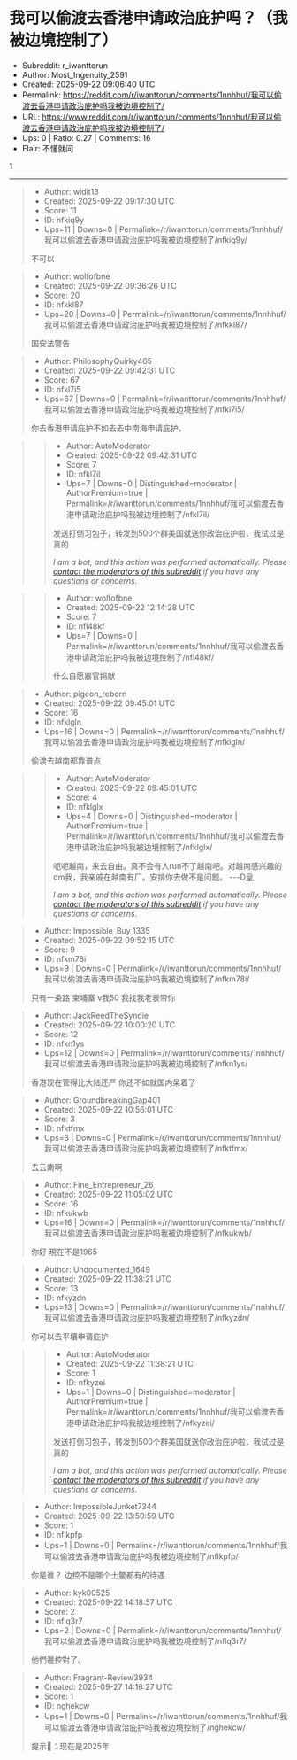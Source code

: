 # 我可以偷渡去香港申请政治庇护吗？（我被边境控制了）

- Subreddit: r_iwanttorun
- Author: Most_Ingenuity_2591
- Created: 2025-09-22 09:06:40 UTC
- Permalink: https://reddit.com/r/iwanttorun/comments/1nnhhuf/我可以偷渡去香港申请政治庇护吗我被边境控制了/
- URL: https://www.reddit.com/r/iwanttorun/comments/1nnhhuf/我可以偷渡去香港申请政治庇护吗我被边境控制了/
- Ups: 0 | Ratio: 0.27 | Comments: 16
- Flair: 不懂就问


1


---

> - Author: widit13
> - Created: 2025-09-22 09:17:30 UTC
> - Score: 11
> - ID: nfkiq9y
> - Ups=11 | Downs=0 | Permalink=/r/iwanttorun/comments/1nnhhuf/我可以偷渡去香港申请政治庇护吗我被边境控制了/nfkiq9y/
>
> 不可以

> - Author: wolfofbne
> - Created: 2025-09-22 09:36:26 UTC
> - Score: 20
> - ID: nfkkl87
> - Ups=20 | Downs=0 | Permalink=/r/iwanttorun/comments/1nnhhuf/我可以偷渡去香港申请政治庇护吗我被边境控制了/nfkkl87/
>
> 国安法警告

> - Author: PhilosophyQuirky465
> - Created: 2025-09-22 09:42:31 UTC
> - Score: 67
> - ID: nfkl7i5
> - Ups=67 | Downs=0 | Permalink=/r/iwanttorun/comments/1nnhhuf/我可以偷渡去香港申请政治庇护吗我被边境控制了/nfkl7i5/
>
> 你去香港申请庇护不如去去中南海申请庇护，

>> - Author: AutoModerator
>> - Created: 2025-09-22 09:42:31 UTC
>> - Score: 7
>> - ID: nfkl7il
>> - Ups=7 | Downs=0 | Distinguished=moderator | AuthorPremium=true | Permalink=/r/iwanttorun/comments/1nnhhuf/我可以偷渡去香港申请政治庇护吗我被边境控制了/nfkl7il/
>>
>> 发送打倒习包子，转发到500个群美国就送你政治庇护啦，我试过是真的
>> 
>> *I am a bot, and this action was performed automatically. Please [contact the moderators of this subreddit](/message/compose/?to=/r/iwanttorun) if you have any questions or concerns.*

>> - Author: wolfofbne
>> - Created: 2025-09-22 12:14:28 UTC
>> - Score: 7
>> - ID: nfl48kf
>> - Ups=7 | Downs=0 | Permalink=/r/iwanttorun/comments/1nnhhuf/我可以偷渡去香港申请政治庇护吗我被边境控制了/nfl48kf/
>>
>> 什么自愿器官捐献

> - Author: pigeon_reborn
> - Created: 2025-09-22 09:45:01 UTC
> - Score: 16
> - ID: nfklgln
> - Ups=16 | Downs=0 | Permalink=/r/iwanttorun/comments/1nnhhuf/我可以偷渡去香港申请政治庇护吗我被边境控制了/nfklgln/
>
> 偷渡去越南都靠谱点

>> - Author: AutoModerator
>> - Created: 2025-09-22 09:45:01 UTC
>> - Score: 4
>> - ID: nfklglx
>> - Ups=4 | Downs=0 | Distinguished=moderator | AuthorPremium=true | Permalink=/r/iwanttorun/comments/1nnhhuf/我可以偷渡去香港申请政治庇护吗我被边境控制了/nfklglx/
>>
>> 呃呃越南，来去自由。真不会有人run不了越南吧。对越南感兴趣的dm我，我亲戚在越南有厂。安排你去做不是问题。 ---D皇
>> 
>> *I am a bot, and this action was performed automatically. Please [contact the moderators of this subreddit](/message/compose/?to=/r/iwanttorun) if you have any questions or concerns.*

> - Author: Impossible_Buy_1335
> - Created: 2025-09-22 09:52:15 UTC
> - Score: 9
> - ID: nfkm78i
> - Ups=9 | Downs=0 | Permalink=/r/iwanttorun/comments/1nnhhuf/我可以偷渡去香港申请政治庇护吗我被边境控制了/nfkm78i/
>
> 只有一条路 柬埔寨 v我50 我找我老表带你

> - Author: JackReedTheSyndie
> - Created: 2025-09-22 10:00:20 UTC
> - Score: 12
> - ID: nfkn1ys
> - Ups=12 | Downs=0 | Permalink=/r/iwanttorun/comments/1nnhhuf/我可以偷渡去香港申请政治庇护吗我被边境控制了/nfkn1ys/
>
> 香港现在管得比大陆还严 你还不如就国内呆着了

> - Author: GroundbreakingGap401
> - Created: 2025-09-22 10:56:01 UTC
> - Score: 3
> - ID: nfktfmx
> - Ups=3 | Downs=0 | Permalink=/r/iwanttorun/comments/1nnhhuf/我可以偷渡去香港申请政治庇护吗我被边境控制了/nfktfmx/
>
> 去云南啊

> - Author: Fine_Entrepreneur_26
> - Created: 2025-09-22 11:05:02 UTC
> - Score: 16
> - ID: nfkukwb
> - Ups=16 | Downs=0 | Permalink=/r/iwanttorun/comments/1nnhhuf/我可以偷渡去香港申请政治庇护吗我被边境控制了/nfkukwb/
>
> 你好 現在不是1965

> - Author: Undocumented_1649
> - Created: 2025-09-22 11:38:21 UTC
> - Score: 13
> - ID: nfkyzdn
> - Ups=13 | Downs=0 | Permalink=/r/iwanttorun/comments/1nnhhuf/我可以偷渡去香港申请政治庇护吗我被边境控制了/nfkyzdn/
>
> 你可以去平壤申请庇护

>> - Author: AutoModerator
>> - Created: 2025-09-22 11:38:21 UTC
>> - Score: 1
>> - ID: nfkyzei
>> - Ups=1 | Downs=0 | Distinguished=moderator | AuthorPremium=true | Permalink=/r/iwanttorun/comments/1nnhhuf/我可以偷渡去香港申请政治庇护吗我被边境控制了/nfkyzei/
>>
>> 发送打倒习包子，转发到500个群美国就送你政治庇护啦，我试过是真的
>> 
>> *I am a bot, and this action was performed automatically. Please [contact the moderators of this subreddit](/message/compose/?to=/r/iwanttorun) if you have any questions or concerns.*

> - Author: ImpossibleJunket7344
> - Created: 2025-09-22 13:50:59 UTC
> - Score: 1
> - ID: nflkpfp
> - Ups=1 | Downs=0 | Permalink=/r/iwanttorun/comments/1nnhhuf/我可以偷渡去香港申请政治庇护吗我被边境控制了/nflkpfp/
>
> 你是谁？ 边控不是哪个土鳖都有的待遇

> - Author: kyk00525
> - Created: 2025-09-22 14:18:57 UTC
> - Score: 2
> - ID: nflq3r7
> - Ups=2 | Downs=0 | Permalink=/r/iwanttorun/comments/1nnhhuf/我可以偷渡去香港申请政治庇护吗我被边境控制了/nflq3r7/
>
> 他們邊控對了。

> - Author: Fragrant-Review3934
> - Created: 2025-09-27 14:16:27 UTC
> - Score: 1
> - ID: nghekcw
> - Ups=1 | Downs=0 | Permalink=/r/iwanttorun/comments/1nnhhuf/我可以偷渡去香港申请政治庇护吗我被边境控制了/nghekcw/
>
> 提示🔔：现在是2025年
